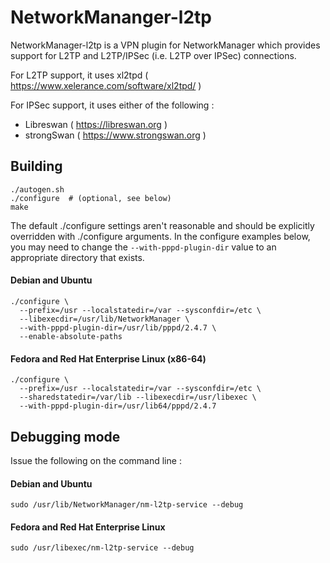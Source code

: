 # NetworkMananger-l2tp

NetworkManager-l2tp is a VPN plugin for NetworkManager which provides support for L2TP and
L2TP/IPSec (i.e. L2TP over IPSec) connections.

For L2TP support, it uses xl2tpd ( https://www.xelerance.com/software/xl2tpd/ )

For IPSec support, it uses either of the following :
* Libreswan ( https://libreswan.org ) 
* strongSwan ( https://www.strongswan.org )

## Building

    ./autogen.sh
    ./configure  # (optional, see below)
    make

The default ./configure settings aren't reasonable and should be explicitly overridden
with ./configure arguments. In the configure examples below, you may need to change the
`--with-pppd-plugin-dir` value to an appropriate directory that exists.

#### Debian and Ubuntu

    ./configure \
      --prefix=/usr --localstatedir=/var --sysconfdir=/etc \
      --libexecdir=/usr/lib/NetworkManager \
      --with-pppd-plugin-dir=/usr/lib/pppd/2.4.7 \
      --enable-absolute-paths

#### Fedora and Red Hat Enterprise Linux (x86-64)

    ./configure \
      --prefix=/usr --localstatedir=/var --sysconfdir=/etc \
      --sharedstatedir=/var/lib --libexecdir=/usr/libexec \
      --with-pppd-plugin-dir=/usr/lib64/pppd/2.4.7

## Debugging mode

Issue the following on the command line :

#### Debian and Ubuntu
    sudo /usr/lib/NetworkManager/nm-l2tp-service --debug

#### Fedora and Red Hat Enterprise Linux
    sudo /usr/libexec/nm-l2tp-service --debug
